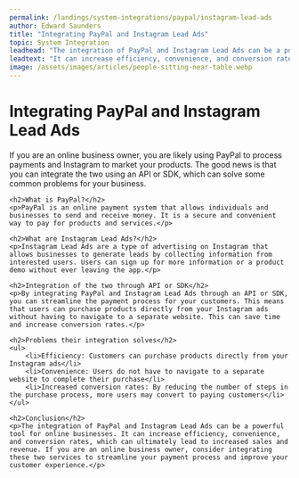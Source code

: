```yaml
---
permalink: /landings/system-integrations/paypal/instagram-lead-ads
author: Edward Saunders
title: "Integrating PayPal and Instagram Lead Ads"
topic: System Integration
leadhead: "The integration of PayPal and Instagram Lead Ads can be a powerful tool for online businesses"
leadtext: "It can increase efficiency, convenience, and conversion rates, which can ultimately lead to increased sales and revenue. If you are an online business owner, consider integrating these two services to streamline your payment process and improve your customer experience."
image: /assets/images/articles/people-sitting-near-table.webp
---
```

<div class="arttext">	<h1>Integrating PayPal and Instagram Lead Ads</h1>
	<p>If you are an online business owner, you are likely using PayPal to process payments and Instagram to market your products. The good news is that you can integrate the two using an API or SDK, which can solve some common problems for your business.</p>
	
	<h2>What is PayPal?</h2>
	<p>PayPal is an online payment system that allows individuals and businesses to send and receive money. It is a secure and convenient way to pay for products and services.</p>
	
	<h2>What are Instagram Lead Ads?</h2>
	<p>Instagram Lead Ads are a type of advertising on Instagram that allows businesses to generate leads by collecting information from interested users. Users can sign up for more information or a product demo without ever leaving the app.</p>
	
	<h2>Integration of the two through API or SDK</h2>
	<p>By integrating PayPal and Instagram Lead Ads through an API or SDK, you can streamline the payment process for your customers. This means that users can purchase products directly from your Instagram ads without having to navigate to a separate website. This can save time and increase conversion rates.</p>
	
	<h2>Problems their integration solves</h2>
	<ul>
		<li>Efficiency: Customers can purchase products directly from your Instagram ads</li>
		<li>Convenience: Users do not have to navigate to a separate website to complete their purchase</li>
		<li>Increased conversion rates: By reducing the number of steps in the purchase process, more users may convert to paying customers</li>
	</ul>
	
	<h2>Conclusion</h2>
	<p>The integration of PayPal and Instagram Lead Ads can be a powerful tool for online businesses. It can increase efficiency, convenience, and conversion rates, which can ultimately lead to increased sales and revenue. If you are an online business owner, consider integrating these two services to streamline your payment process and improve your customer experience.</p>
</div>